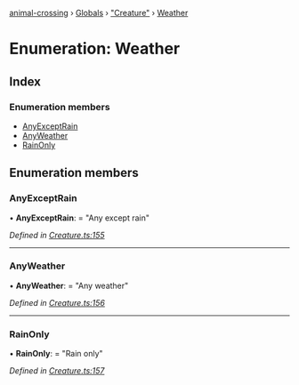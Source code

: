 [animal-crossing](../README.md) › [Globals](../globals.md) › ["Creature"](../modules/_creature_.md) › [Weather](_creature_.weather.md)

# Enumeration: Weather

## Index

### Enumeration members

* [AnyExceptRain](_creature_.weather.md#anyexceptrain)
* [AnyWeather](_creature_.weather.md#anyweather)
* [RainOnly](_creature_.weather.md#rainonly)

## Enumeration members

###  AnyExceptRain

• **AnyExceptRain**: = "Any except rain"

*Defined in [Creature.ts:155](https://github.com/Norviah/animal-crossing/blob/e2f78c4/module/types/Creature.ts#L155)*

___

###  AnyWeather

• **AnyWeather**: = "Any weather"

*Defined in [Creature.ts:156](https://github.com/Norviah/animal-crossing/blob/e2f78c4/module/types/Creature.ts#L156)*

___

###  RainOnly

• **RainOnly**: = "Rain only"

*Defined in [Creature.ts:157](https://github.com/Norviah/animal-crossing/blob/e2f78c4/module/types/Creature.ts#L157)*
